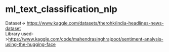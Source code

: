 # ml_text_classification_nlp
Dataset-> https://www.kaggle.com/datasets/therohk/india-headlines-news-dataset <br>
Library used->https://www.kaggle.com/code/mahendrasinghrajpoot/sentiment-analysis-using-the-hugging-face
